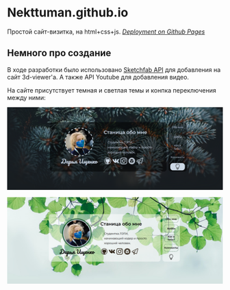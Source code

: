 # Nekttuman.github.io

Простой сайт-визитка, на html+css+js. 
[*Deployment on Github Pages*](https://nekttuman.github.io/)


## Немного про создание

В ходе разработки было использовано [Sketchfab API](https://sketchfab.com/developers/viewer) для добавления на сайт 3d-viewer'а. А также API Youtube для добавления видео.

На сайте присутствует темная и светлая темы и конпка переключения между ними:

![скрин темной темы](/img/dark_theme_illustration.png)

![скрин светлой темы](/img/Light_theme_illustration.png)



